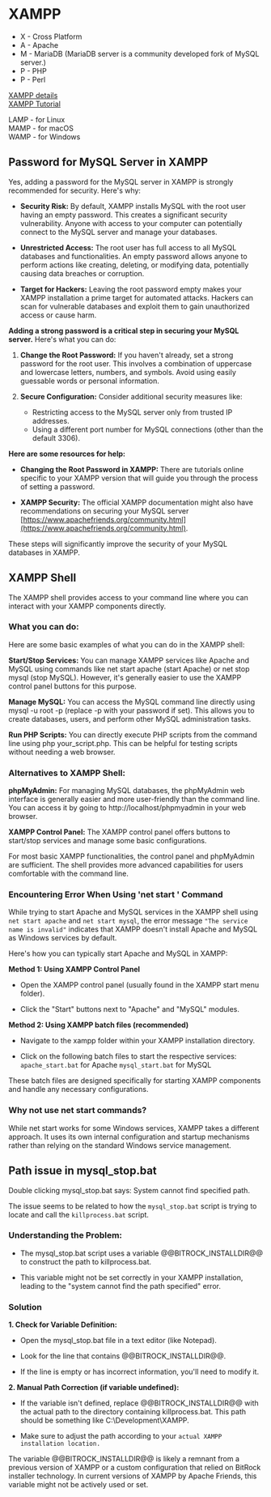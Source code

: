 # XAMPP

- X - Cross Platform
- A - Apache
- M - MariaDB (MariaDB server is a community developed fork of MySQL server.)
- P - PHP
- P - Perl

[XAMPP details](https://xampp-windows.en.softonic.com/)<br>
[XAMPP Tutorial](https://www.javatpoint.com/xampp)

LAMP - for Linux<br>
MAMP - for macOS<br>
WAMP - for Windows

## Password for MySQL Server in XAMPP

Yes, adding a password for the MySQL server in XAMPP is strongly recommended for security. Here's why:

* **Security Risk:** By default, XAMPP installs MySQL with the root user having an empty password. This creates a significant security vulnerability. Anyone with access to your computer can potentially connect to the MySQL server and manage your databases.

* **Unrestricted Access:** The root user has full access to all MySQL databases and functionalities. An empty password allows anyone to perform actions like creating, deleting, or modifying data, potentially causing data breaches or corruption.

* **Target for Hackers:** Leaving the root password empty makes your XAMPP installation a prime target for automated attacks. Hackers can scan for vulnerable databases and exploit them to gain unauthorized access or cause harm.

**Adding a strong password is a critical step in securing your MySQL server.** Here's what you can do:

1. **Change the Root Password:** If you haven't already, set a strong password for the root user. This involves a combination of uppercase and lowercase letters, numbers, and symbols. Avoid using easily guessable words or personal information.

2. **Secure Configuration:** Consider additional security measures like:
    * Restricting access to the MySQL server only from trusted IP addresses.
    * Using a different port number for MySQL connections (other than the default 3306).

**Here are some resources for help:**

* **Changing the Root Password in XAMPP:** There are tutorials online specific to your XAMPP version that will guide you through the process of setting a password.

* **XAMPP Security:** The official XAMPP documentation might also have recommendations on securing your MySQL server [https://www.apachefriends.org/community.html](https://www.apachefriends.org/community.html).

These steps will significantly improve the security of your MySQL databases in XAMPP.

## XAMPP Shell

The XAMPP shell provides access to your command line where you can interact with your XAMPP components directly.

### What you can do:

Here are some basic examples of what you can do in the XAMPP shell:

**Start/Stop Services:** You can manage XAMPP services like Apache and MySQL using commands like net start apache (start Apache) or net stop mysql (stop MySQL). However, it's generally easier to use the XAMPP control panel buttons for this purpose.

**Manage MySQL:** You can access the MySQL command line directly using mysql -u root -p (replace -p with your password if set). This allows you to create databases, users, and perform other MySQL administration tasks.

**Run PHP Scripts:** You can directly execute PHP scripts from the command line using php your_script.php. This can be helpful for testing scripts without needing a web browser.

### Alternatives to XAMPP Shell:

**phpMyAdmin:** For managing MySQL databases, the phpMyAdmin web interface is generally easier and more user-friendly than the command line. You can access it by going to http://localhost/phpmyadmin in your web browser.

**XAMPP Control Panel:** The XAMPP control panel offers buttons to start/stop services and manage some basic configurations.

For most basic XAMPP functionalities, the control panel and phpMyAdmin are sufficient. The shell provides more advanced capabilities for users comfortable with the command line.

### Encountering Error When Using 'net start ' Command

While trying to start Apache and MySQL services in the XAMPP shell using ```net start apache``` and ```net start mysql```, the error message ```"The service name is invalid"``` indicates that XAMPP doesn't install Apache and MySQL as Windows services by default.

Here's how you can typically start Apache and MySQL in XAMPP:

**Method 1: Using XAMPP Control Panel**

- Open the XAMPP control panel (usually found in the XAMPP start menu folder).

- Click the "Start" buttons next to "Apache" and "MySQL" modules.

**Method 2: Using XAMPP batch files (recommended)**

- Navigate to the xampp folder within your XAMPP installation directory.

- Click on the following batch files to start the respective services:
```apache_start.bat``` for Apache
```mysql_start.bat``` for MySQL

These batch files are designed specifically for starting XAMPP components and handle any necessary configurations.

### Why not use net start commands?

While net start works for some Windows services, XAMPP takes a different approach. It uses its own internal configuration and startup mechanisms rather than relying on the standard Windows service management.

## Path issue in mysql_stop.bat

Double clicking mysql_stop.bat says: System cannot find specified path.

The issue seems to be related to how the ```mysql_stop.bat``` script is trying to locate and call the ```killprocess.bat``` script.

### Understanding the Problem:

- The mysql_stop.bat script uses a variable @@BITROCK_INSTALLDIR@@ to construct the path to killprocess.bat.

- This variable might not be set correctly in your XAMPP installation, leading to the "system cannot find the path specified" error.

### Solution

**1. Check for Variable Definition:**

- Open the mysql_stop.bat file in a text editor (like Notepad).

- Look for the line that contains @@BITROCK_INSTALLDIR@@.

- If the line is empty or has incorrect information, you'll need to modify it.

**2. Manual Path Correction (if variable undefined):**

- If the variable isn't defined, replace @@BITROCK_INSTALLDIR@@ with the actual path to the directory containing killprocess.bat. This path should be something like C:\Development\XAMPP\.

- Make sure to adjust the path according to your ```actual XAMPP installation location.```

The variable @@BITROCK_INSTALLDIR@@ is likely a remnant from a previous version of XAMPP or a custom configuration that relied on BitRock installer technology. In current versions of XAMPP by Apache Friends, this variable might not be actively used or set.

